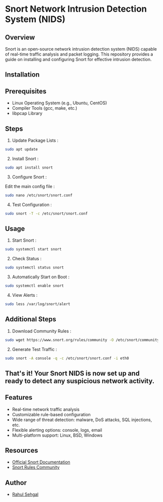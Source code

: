 
# Snort Network Intrusion Detection System (NIDS)

## Overview
Snort is an open-source network intrusion detection system (NIDS) capable of real-time traffic analysis and packet logging. This repository provides a guide on installing and configuring Snort for effective intrusion detection.


## Installation
## Prerequisites
- Linux Operating System (e.g., Ubuntu, CentOS)
- Compiler Tools (gcc, make, etc.)
- libpcap Library

## Steps
1. Update Package Lists :

```bash
sudo apt update
```
2. Install Snort :
```bash
sudo apt install snort
```
3. Configure Snort :

Edit the main config file :
```bash
sudo nano /etc/snort/snort.conf
```
4. Test Configuration :
```bash
sudo snort -T -c /etc/snort/snort.conf
```
## Usage
1. Start Snort :
```bash
sudo systemctl start snort
```
2. Check Status :
```bash
sudo systemctl status snort
```
3. Automatically Start on Boot :
```bash
sudo systemctl enable snort
```
4. View Alerts :
```bash
sudo less /var/log/snort/alert
```

## Additional Steps
1. Download Community Rules :
```bash
sudo wget https://www.snort.org/rules/community -O /etc/snort/community.rules
```
2. Generate Test Traffic :
```bash
sudo snort -A console -q -c /etc/snort/snort.conf -i eth0
```

## That's it! Your Snort NIDS is now set up and ready to detect any suspicious network activity.
## Features
- Real-time network traffic analysis
- Customizable rule-based configuration
- Wide range of threat detection: malware, DoS attacks, SQL injections, etc.
- Flexible alerting options: console, logs, email
- Multi-platform support: Linux, BSD, Windows


## Resources

 - [Official Snort Documentation](https://www.snort.org/documents)
 - [Snort Rules Community](https://www.snort.org/faq/what-are-community-rules)

## Author

- [Rahul Sehgal](https://github.com/cyb-sehgal)
